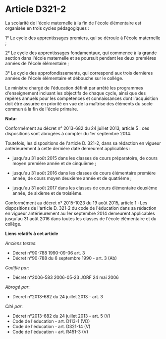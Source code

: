 # Article D321-2

La scolarité de l'école maternelle à la fin de l'école élémentaire est organisée en trois cycles pédagogiques :

1° Le cycle des apprentissages premiers, qui se déroule à l'école maternelle ;

2° Le cycle des apprentissages fondamentaux, qui commence à la grande section dans l'école maternelle et se poursuit pendant
les deux premières années de l'école élémentaire ;

3° Le cycle des approfondissements, qui correspond aux trois dernières années de l'école élémentaire et débouche sur le
collège.

Le ministre chargé de l'éducation définit par arrêté les programmes d'enseignement incluant les objectifs de chaque cycle,
ainsi que des repères annuels pour les compétences et connaissances dont l'acquisition doit être assurée en priorité en vue
de la maîtrise des éléments du socle commun à la fin de l'école primaire.

**Nota:**

Conformément au décret n° 2013-682 du 24 juillet 2013, article 5 : ces dispositions sont abrogées à compter du 1er septembre
2014.

Toutefois, les dispositions de l'article D. 321-2, dans sa rédaction en vigueur antérieurement à cette dernière date
demeurent applicables :

- jusqu'au 31 août 2015 dans les classes de cours préparatoire, de cours moyen première année et de cinquième ;

- jusqu'au 31 août 2016 dans les classes de cours élémentaire première année, de cours moyen deuxième année et de quatrième ;

- jusqu'au 31 août 2017 dans les classes de cours élémentaire deuxième année, de sixième et de troisième.

Conformément au décret n° 2015-1023 du 19 août 2015, article 1 : Les dispositions de l'article D. 321-2 du code de
l'éducation dans sa rédaction en vigueur antérieurement au 1er septembre 2014 demeurent applicables jusqu'au 31 août 2016
dans toutes les classes de l'école élémentaire et du collège.

**Liens relatifs à cet article**

_Anciens textes_:

  - Décret n°90-788 1990-09-06 art. 3
  - Décret n°90-788 du 6 septembre 1990 - art. 3 (Ab)

_Codifié par_:

  - Décret n°2006-583 2006-05-23 JORF 24 mai 2006

_Abrogé par_:

  - Décret n°2013-682 du 24 juillet 2013 - art. 3

_Cité par_:

  - Décret n°2013-682 du 24 juillet 2013 - art. 5 (V)
  - Code de l'éducation - art. D113-1 (VD)
  - Code de l'éducation - art. D321-14 (V)
  - Code de l'éducation - art. R451-3 (V)
